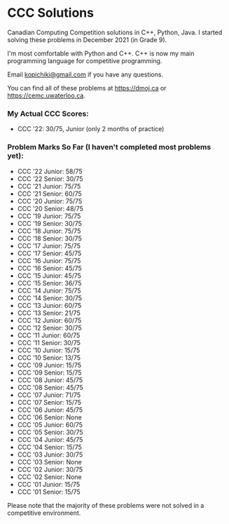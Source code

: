 # CCC Solutions

Canadian Computing Competition solutions in C++, Python, Java. I started solving these problems in December 2021 (in Grade 9).

I'm most comfortable with Python and C++. C++ is now my main programming language for competitive programming.

Email kopichiki@gmail.com if you have any questions.

You can find all of these problems at https://dmoj.ca or https://cemc.uwaterloo.ca.

### My Actual CCC Scores:
- CCC '22: 30/75, Junior (only 2 months of practice)

### Problem Marks So Far (I haven't completed most problems yet):
- CCC '22 Junior: 58/75
- CCC '22 Senior: 30/75
- CCC '21 Junior: 75/75
- CCC '21 Senior: 60/75
- CCC '20 Junior: 75/75
- CCC '20 Senior: 48/75
- CCC '19 Junior: 75/75
- CCC '19 Senior: 30/75
- CCC '18 Junior: 75/75
- CCC '18 Senior: 30/75
- CCC '17 Junior: 75/75
- CCC '17 Senior: 45/75
- CCC '16 Junior: 75/75
- CCC '16 Senior: 45/75
- CCC '15 Junior: 45/75
- CCC '15 Senior: 36/75
- CCC '14 Junior: 75/75
- CCC '14 Senior: 30/75
- CCC '13 Junior: 60/75
- CCC '13 Senior: 21/75
- CCC '12 Junior: 60/75
- CCC '12 Senior: 30/75
- CCC '11 Junior: 60/75
- CCC '11 Senior: 30/75
- CCC '10 Junior: 15/75
- CCC '10 Senior: 13/75
- CCC '09 Junior: 15/75
- CCC '09 Senior: 15/75
- CCC '08 Junior: 45/75
- CCC '08 Senior: 45/75
- CCC '07 Junior: 71/75
- CCC '07 Senior: 15/75
- CCC '06 Junior: 45/75
- CCC '06 Senior: None
- CCC '05 Junior: 60/75
- CCC '05 Senior: 30/75
- CCC '04 Junior: 45/75
- CCC '04 Senior: 15/75
- CCC '03 Junior: 30/75
- CCC '03 Senior: None
- CCC '02 Junior: 30/75
- CCC '02 Senior: None
- CCC '01 Junior: 15/75
- CCC '01 Senior: 15/75

Please note that the majority of these problems were not solved in a competitive environment.
